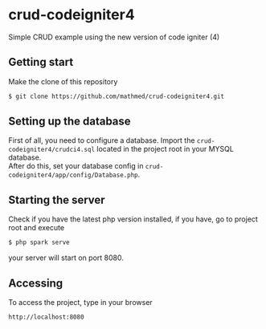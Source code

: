 # crud-codeigniter4
Simple CRUD example using the new version of code igniter (4)

## Getting start

Make the clone of this repository
```html
$ git clone https://github.com/mathmed/crud-codeigniter4.git
```

## Setting up the database

First of all, you need to configure a database. Import the `crud-codeigniter4/crudci4.sql` located in the project root in your MYSQL database.  
After do this, set your database config in  `crud-codeigniter4/app/config/Database.php`.  

## Starting the server

Check if you have the latest php version installed, if you have, go to project root and execute  

```html
$ php spark serve
```

your server will start on port 8080.  

## Accessing

To access the project, type in your browser  
```html
http://localhost:8080
```


